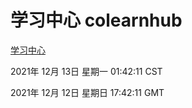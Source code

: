 # 学习中心 colearnhub
[学习中心](http://59.174.25.102:56308/colearnhub/)

2021年 12月 13日 星期一 01:42:11 CST

2021年 12月 12日 星期日 17:42:11 GMT
